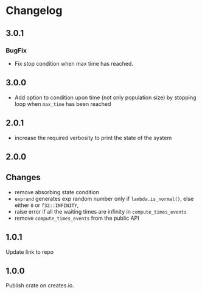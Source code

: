 # Changelog
## 3.0.1
### BugFix
- Fix stop condition when max time has reached.

## 3.0.0
- Add option to condition upon time (not only population size) by stopping loop when `max_time` has been reached

## 2.0.1
- increase the required verbosity to print the state of the system

## 2.0.0
## Changes
- remove absorbing state condition
- `exprand` generates exp random number only if `lambda.is_normal()`, else either `0` or `f32::INFINITY`,
- raise error if all the waiting times are infinity in `compute_times_events`
- remove `compute_times_events` from the public API

## 1.0.1
Update link to repo

## 1.0.0
Publish crate on creates.io.
